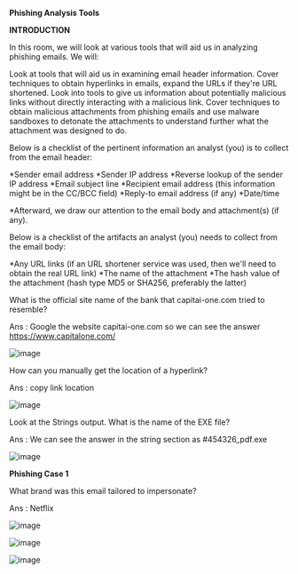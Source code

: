 **Phishing Analysis Tools**

**INTRODUCTION**

In this room, we will look at various tools that will aid us in analyzing phishing emails. We will: 

Look at tools that will aid us in examining email header information.
Cover techniques to obtain hyperlinks in emails, expand the URLs if they're URL shortened.
Look into tools to give us information about potentially malicious links without directly interacting with a malicious link.
Cover techniques to obtain malicious attachments from phishing emails and use malware sandboxes to detonate the attachments to understand further what the attachment was designed to do.

Below is a checklist of the pertinent information an analyst (you) is to collect from the email header:

*Sender email address
*Sender IP address
*Reverse lookup of the sender IP address
*Email subject line
*Recipient email address (this information might be in the CC/BCC field)
*Reply-to email address (if any)
*Date/time

*Afterward, we draw our attention to the email body and attachment(s) (if any).

Below is a checklist of the artifacts an analyst (you) needs to collect from the email body:

*Any URL links (if an URL shortener service was used, then we'll need to obtain the real URL link)
*The name of the attachment
*The hash value of the attachment (hash type MD5 or SHA256, preferably the latter)


What is the official site name of the bank that capitai-one.com tried to resemble?

Ans : Google the website capitai-one.com so we can see the answer https://www.capitalone.com/

![image](https://github.com/SURYASNAIR1/Cybersecurity-/assets/123303806/b5972a3e-2416-4b11-b462-ecb94c602148)

How can you manually get the location of a hyperlink?

Ans : copy link location

![image](https://github.com/SURYASNAIR1/Cybersecurity-/assets/123303806/e5deef05-d56b-4939-9007-89119eb1454b)


Look at the Strings output. What is the name of the EXE file?

Ans : We can see the answer in the string section as  #454326_pdf.exe

![image](https://github.com/SURYASNAIR1/Cybersecurity-/assets/123303806/4212456a-2d87-40e1-9a67-2170f898c52e)

**Phishing Case 1**

What brand was this email tailored to impersonate?

Ans : Netflix

![image](https://github.com/SURYASNAIR1/Cybersecurity-/assets/123303806/c8a8d226-1d51-49e0-a1f6-c1899d1edf8a)

![image](https://github.com/SURYASNAIR1/Cybersecurity-/assets/123303806/43e20c8f-2c71-49ba-835e-7210edb4c80e)

![image](https://github.com/SURYASNAIR1/Cybersecurity-/assets/123303806/983c0094-802b-40a5-8e67-3aa411226f2b)
